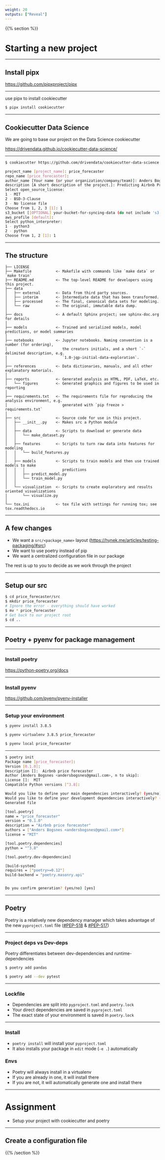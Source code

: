 ```yaml
---
weight: 20
outputs: ["Reveal"]
---
```


{{% section %}}

# Starting a new project

---

## Install pipx

https://github.com/pipxproject/pipx

---

use pipx to install cookiecutter

```bash
$ pipx install cookiecutter
```

---

## Cookiecutter Data Science

We are going to base our project on the Data Science cookiecutter

https://drivendata.github.io/cookiecutter-data-science/

---

```bash
$ cookiecutter https://github.com/drivendata/cookiecutter-data-science

project_name [project_name]: price_forecaster
repo_name [price_forecaster]:
author_name [Your name (or your organization/company/team)]: Anders Bogsnes
description [A short description of the project.]: Predicting Airbnb Prices
Select open_source_license:
1 - MIT
2 - BSD-3-Clause
3 - No license file
Choose from 1, 2, 3 [1]: 1
s3_bucket [[OPTIONAL] your-bucket-for-syncing-data (do not include 's3://')]:
aws_profile [default]:
Select python_interpreter:
1 - python3
2 - python
Choose from 1, 2 [1]: 1
```

---

## The structure

```nohighlight
├── LICENSE
├── Makefile           <- Makefile with commands like `make data` or `make train`
├── README.md          <- The top-level README for developers using this project.
├── data
│   ├── external       <- Data from third party sources.
│   ├── interim        <- Intermediate data that has been transformed.
│   ├── processed      <- The final, canonical data sets for modeling.
│   └── raw            <- The original, immutable data dump.
│
├── docs               <- A default Sphinx project; see sphinx-doc.org for details
│
├── models             <- Trained and serialized models, model predictions, or model summaries
│
├── notebooks          <- Jupyter notebooks. Naming convention is a number (for ordering),
│                         the creators initials, and a short `-` delimited description, e.g.
│                         `1.0-jqp-initial-data-exploration`.
│
├── references         <- Data dictionaries, manuals, and all other explanatory materials.
│
├── reports            <- Generated analysis as HTML, PDF, LaTeX, etc.
│   └── figures        <- Generated graphics and figures to be used in reporting
│
├── requirements.txt   <- The requirements file for reproducing the analysis environment, e.g.
│                         generated with `pip freeze > requirements.txt`
│
├── src                <- Source code for use in this project.
│   ├── __init__.py    <- Makes src a Python module
│   │
│   ├── data           <- Scripts to download or generate data
│   │   └── make_dataset.py
│   │
│   ├── features       <- Scripts to turn raw data into features for modeling
│   │   └── build_features.py
│   │
│   ├── models         <- Scripts to train models and then use trained models to make
│   │   │                 predictions
│   │   ├── predict_model.py
│   │   └── train_model.py
│   │
│   └── visualization  <- Scripts to create exploratory and results oriented visualizations
│       └── visualize.py
│
└── tox.ini            <- tox file with settings for running tox; see tox.readthedocs.io
```

---

## A few changes

- We want a `src/<package_name>` layout (https://hynek.me/articles/testing-packaging/#src)
- We want to use poetry instead of pip
- We want a centralized configuration file in our package

The rest is up to you to decide as we work through the project

---

## Setup our src

```bash
$ cd price_forecaster/src
$ mkdir price_forecaster
# Ignore the error - everything should have worked
$ mv * price_forecaster
# Get back to our project root
$ cd ..
```

---

## Poetry + pyenv for package management

---

### Install poetry

https://python-poetry.org/docs

---

### Install pyenv

https://github.com/pyenv/pyenv-installer

---

### Setup your environment

```bash
$ pyenv install 3.8.5

$ pyenv virtualenv 3.8.5 price_forecaster

$ pyenv local price_forecaster
```

---

```bash
$ poetry init
Package name [price_forecaster]:  
Version [0.1.0]:  
Description []:  Airbnb price forecaster
Author [Anders Bogsnes <andersbogsnes@gmail.com>, n to skip]:  
License []:  MIT
Compatible Python versions [^3.8]:  

Would you like to define your main dependencies interactively? (yes/no) [yes] no
Would you like to define your development dependencies interactively? (yes/no) [yes] no
Generated file

[tool.poetry]
name = "price_forecaster"
version = "0.1.0"
description = "Airbnb price forecaster"
authors = ["Anders Bogsnes <andersbogsnes@gmail.com>"]
license = "MIT"

[tool.poetry.dependencies]
python = "^3.8"

[tool.poetry.dev-dependencies]

[build-system]
requires = ["poetry>=0.12"]
build-backend = "poetry.masonry.api"


Do you confirm generation? (yes/no) [yes] 

```

---

## Poetry

Poetry is a relatively new dependency manager which takes advantage of the new `pyproject.toml` file ([#PEP-518](https://www.python.org/dev/peps/pep-0518/) & [#PEP-517](https://www.python.org/dev/peps/pep-0517/))

---

### Project deps vs Dev-deps

Poetry differentiates between dev-dependencies and runtime-dependencies

```bash
$ poetry add pandas

$ poetry add --dev pytest
```


---

### Lockfile

- Dependencies are split into `pyproject.toml` and `poetry.lock`
- Your direct dependencies are saved in `pyproject.toml`
- The exact state of your environment is saved in `poetry.lock`

---

### Install

- `poetry install` will install your `pyproject.toml`
- It also installs your package in `edit` mode (`-e .`) automatically

### Envs

- Poetry will always install in a virtualenv
- If you are already in one, it will install there
- If you are not, it will automatically generate one and install there

---

# Assignment

- Setup your project with cookiecutter and poetry

---

## Create a configuration file



{{% /section %}}